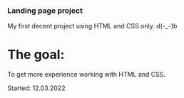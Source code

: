 ### Landing page project
My first decent project using HTML and CSS only.
d(-_-)b

# The goal: 
To get more experience working with HTML and CSS.
 
Started: 12.03.2022